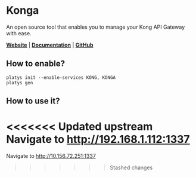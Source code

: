 # Konga

An open source tool that enables you to manage your Kong API Gateway with ease.

**[Website](https://pantsel.github.io/konga/)** | **[Documentation](https://github.com/pantsel/konga/blob/master/README)** | **[GitHub](https://github.com/pantsel/konga)**

## How to enable?

```
platys init --enable-services KONG, KONGA
platys gen
```

## How to use it?

<<<<<<< Updated upstream
Navigate to <http://192.168.1.112:1337>
=======
Navigate to <http://10.156.72.251:1337>
>>>>>>> Stashed changes
